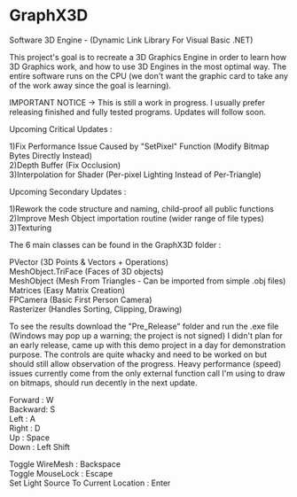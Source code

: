 # GraphX3D
Software 3D Engine - (Dynamic Link Library For Visual Basic .NET)


This project's goal is to recreate a 3D Graphics Engine in order to learn how 3D Graphics work, and how to use 3D Engines in the most optimal way. The entire software runs on the CPU (we don't want the graphic card to take any of the work away since the goal is learning).  

IMPORTANT NOTICE -> This is still a work in progress. I usually prefer releasing finished and fully tested programs. Updates will follow soon.  

Upcoming Critical Updates : 

1)Fix Performance Issue Caused by "SetPixel" Function (Modify Bitmap Bytes Directly Instead)  
2)Depth Buffer (Fix Occlusion)  
3)Interpolation for Shader (Per-pixel Lighting Instead of Per-Triangle)  

Upcoming Secondary Updates :

1)Rework the code structure and naming, child-proof all public functions  
2)Improve Mesh Object importation routine (wider range of file types)  
3)Texturing  

The 6 main classes can be found in the GraphX3D folder :

PVector (3D Points & Vectors + Operations)  
MeshObject.TriFace (Faces of 3D objects)  
MeshObject (Mesh From Triangles - Can be imported from simple .obj files)  
Matrices (Easy Matrix Creation)  
FPCamera (Basic First Person Camera)  
Rasterizer (Handles Sorting, Clipping, Drawing)  

To see the results download the "Pre_Release" folder and run the .exe file (Windows may pop up a warning; the project is not signed)
I didn't plan for an early release, came up with this demo project in a day for demonstration purpose. The controls are quite whacky and need to be worked on but should still allow observation of the progress. Heavy performance (speed) issues currently come from the only external function call I'm using to draw on bitmaps, should run decently in the next update. 

Forward : W  
Backward:  S  
Left : A  
Right : D  
Up : Space  
Down : Left Shift  

Toggle WireMesh : Backspace  
Toggle MouseLock : Escape  
Set Light Source To Current Location : Enter  


